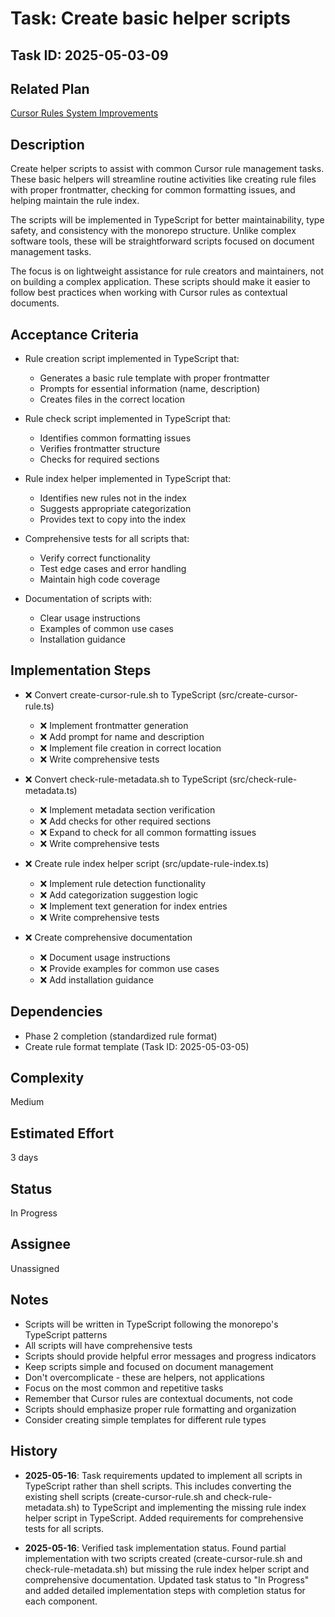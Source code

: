 # Task: Create basic helper scripts

## Task ID: 2025-05-03-09

## Related Plan

[Cursor Rules System Improvements](../plans/cursor-rules-improvement.md)

## Description

Create helper scripts to assist with common Cursor rule management tasks. These basic helpers will streamline routine activities like creating rule files with proper frontmatter, checking for common formatting issues, and helping maintain the rule index.

The scripts will be implemented in TypeScript for better maintainability, type safety, and consistency with the monorepo structure. Unlike complex software tools, these will be straightforward scripts focused on document management tasks.

The focus is on lightweight assistance for rule creators and maintainers, not on building a complex application. These scripts should make it easier to follow best practices when working with Cursor rules as contextual documents.

## Acceptance Criteria

- Rule creation script implemented in TypeScript that:
  - Generates a basic rule template with proper frontmatter
  - Prompts for essential information (name, description)
  - Creates files in the correct location

- Rule check script implemented in TypeScript that:
  - Identifies common formatting issues
  - Verifies frontmatter structure
  - Checks for required sections

- Rule index helper implemented in TypeScript that:
  - Identifies new rules not in the index
  - Suggests appropriate categorization
  - Provides text to copy into the index

- Comprehensive tests for all scripts that:
  - Verify correct functionality
  - Test edge cases and error handling
  - Maintain high code coverage

- Documentation of scripts with:
  - Clear usage instructions
  - Examples of common use cases
  - Installation guidance

## Implementation Steps

- ❌ Convert create-cursor-rule.sh to TypeScript (src/create-cursor-rule.ts)
  - ❌ Implement frontmatter generation
  - ❌ Add prompt for name and description
  - ❌ Implement file creation in correct location
  - ❌ Write comprehensive tests

- ❌ Convert check-rule-metadata.sh to TypeScript (src/check-rule-metadata.ts)
  - ❌ Implement metadata section verification
  - ❌ Add checks for other required sections
  - ❌ Expand to check for all common formatting issues
  - ❌ Write comprehensive tests

- ❌ Create rule index helper script (src/update-rule-index.ts)
  - ❌ Implement rule detection functionality
  - ❌ Add categorization suggestion logic
  - ❌ Implement text generation for index entries
  - ❌ Write comprehensive tests

- ❌ Create comprehensive documentation
  - ❌ Document usage instructions
  - ❌ Provide examples for common use cases
  - ❌ Add installation guidance

## Dependencies

- Phase 2 completion (standardized rule format)
- Create rule format template (Task ID: 2025-05-03-05)

## Complexity

Medium

## Estimated Effort

3 days

## Status

In Progress

## Assignee

Unassigned

## Notes

- Scripts will be written in TypeScript following the monorepo's TypeScript patterns
- All scripts will have comprehensive tests
- Scripts should provide helpful error messages and progress indicators
- Keep scripts simple and focused on document management
- Don't overcomplicate - these are helpers, not applications
- Focus on the most common and repetitive tasks
- Remember that Cursor rules are contextual documents, not code
- Scripts should emphasize proper rule formatting and organization
- Consider creating simple templates for different rule types

## History

- **2025-05-16**: Task requirements updated to implement all scripts in TypeScript rather than shell scripts. This includes converting the existing shell scripts (create-cursor-rule.sh and check-rule-metadata.sh) to TypeScript and implementing the missing rule index helper script in TypeScript. Added requirements for comprehensive tests for all scripts.

- **2025-05-16**: Verified task implementation status. Found partial implementation with two scripts created (create-cursor-rule.sh and check-rule-metadata.sh) but missing the rule index helper script and comprehensive documentation. Updated task status to "In Progress" and added detailed implementation steps with completion status for each component.
